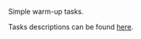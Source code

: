 <p> Simple warm-up tasks. </p>
<p> Tasks descriptions can be found <a href="https://github.com/YoC00lig/Introduction-to-web-applications/blob/main/lab01/lab1.pdf" > here</a>. </p>

